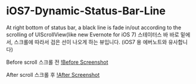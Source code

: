 iOS7-Dynamic-Status-Bar-Line
============================

At right bottom of status bar, a black line is fade in/out according to the scrolling of UIScrollView(like new Evernote for iOS 7)
스테이터스 바 바로 밑에서, 스크롤에 따라서 검은 선이 나오게 하는 뷰입니다. (iOS7 용 에버노트와 유사합니다)

Before scroll
스크롤 전
[!Before Screenshot](https://raw.github.com/kwosu87/iOS7-Dynamic-Status-Bar-Line/master/before.png)

After scroll
스크롤 후
[!After Screenshot](https://raw.github.com/kwosu87/iOS7-Dynamic-Status-Bar-Line/master/after.png)
